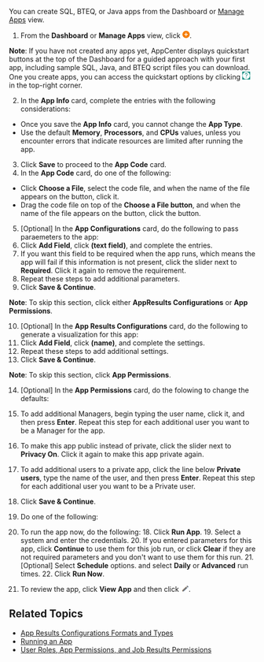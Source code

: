 You can create SQL, BTEQ, or Java apps from the Dashboard or [Manage Apps](managing-apps.md) view. 

1. From the **Dashboard** or **Manage Apps** view, click ![create app button](images/add-orange.png). 

  **Note**:  If you have not created any apps yet, AppCenter displays quickstart buttons at the top of the Dashboard for a guided approach with your first app, including sample SQL, Java, and BTEQ script files you can download. One you create apps, you can access the quickstart options by clicking ![app quickstart buttons](images/app-question.png) in the top-right corner.
 
2. In the **App Info** card, complete the entries with the following considerations:
  * Once you save the **App Info** card, you cannot change the **App Type**.
  * Use the default **Memory**, **Processors**, and **CPUs** values, unless you encounter errors that indicate resources are limited after running the app.

3. Click **Save** to proceed to the **App Code** card.
4. In the **App Code** card, do one of the following:
  * Click **Choose a File**, select the code file, and when the name of the file appears on the button, click it.
  * Drag the code file on top of the **Choose a File button**, and when the name of the file appears on the button, click the button.
5. [Optional] In the **App Configurations** card, do the following to pass paraemeters to the app:
  6. Click **Add Field**, click **(text field)**, and complete the entries. 
  7. If you want this field to be required when the app runs, which means the app will fail if this information is not present, click the slider next to **Required**. Click it again to remove the requirement.
  8. Repeat these steps to add additional parameters.
  9. Click **Save & Continue**.
 
  **Note**:  To skip this section, click either **AppResults Configurations** or **App Permissions**.
 
10. [Optional] In the **App Results Configurations** card, do the following to generate a visualization for this app:
   11. Click **Add Field**, click **(name)**, and complete the settings. 
   12. Repeat these steps to add additional settings.
   12. Click **Save & Continue**. 
 
  **Note**:  To skip this section, click **App Permissions**.

14. [Optional] In the **App Permissions** card, do the folowing to change the defaults:
   12. To add additional Managers, begin typing the user name, click it, and then press **Enter**. Repeat this step for each additional user you want to be a Manager for the app.
   13. To make this app public instead of private, click the slider next to **Privacy On**. Click it again to make this app private again.
   14. To add additional users to a private app, click the line below **Private users**, type the name of the user, and then press **Enter**. Repeat this step for each additional user you want to be a Private user.
15. Click **Save & Continue**.
16. Do one of the following:
   17. To run the app now, do the following:
      18. Click **Run App**.
      19. Select a system and enter the credentials.
      20. If you entered parameters for this app, click **Continue** to use them for this job run, or click **Clear** if they are not required parameters and you don't want to use them for this run.
      21. [Optional] Select **Schedule** options. and select **Daily** or **Advanced** run times.
      22. Click **Run Now**.
      
   18. To review the app, click **View App** and then click ![edit button](images/edit-app.png).

## Related Topics
* [App Results Configurations Formats and Types](app-results-configuration-formats.md)
* [Running an App](running-app.md)
* [User Roles, App Permissions, and Job Results Permissions](app-permission-user-role.md)
